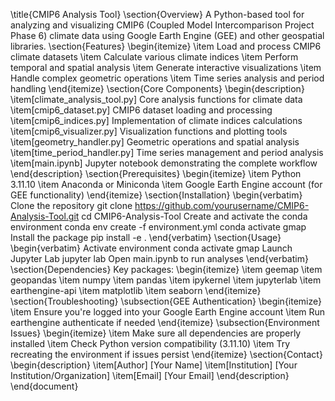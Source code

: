 \title{CMIP6 Analysis Tool}
\section{Overview}
A Python-based tool for analyzing and visualizing CMIP6 (Coupled Model Intercomparison Project Phase 6) climate data using Google Earth Engine (GEE) and other geospatial libraries.
\section{Features}
\begin{itemize}
\item Load and process CMIP6 climate datasets
\item Calculate various climate indices
\item Perform temporal and spatial analysis
\item Generate interactive visualizations
\item Handle complex geometric operations
\item Time series analysis and period handling
\end{itemize}
\section{Core Components}
\begin{description}
\item[climate_analysis_tool.py] Core analysis functions for climate data
\item[cmip6_dataset.py] CMIP6 dataset loading and processing
\item[cmip6_indices.py] Implementation of climate indices calculations
\item[cmip6_visualizer.py] Visualization functions and plotting tools
\item[geometry_handler.py] Geometric operations and spatial analysis
\item[time_period_handler.py] Time series management and period analysis
\item[main.ipynb] Jupyter notebook demonstrating the complete workflow
\end{description}
\section{Prerequisites}
\begin{itemize}
\item Python 3.11.10
\item Anaconda or Miniconda
\item Google Earth Engine account (for GEE functionality)
\end{itemize}
\section{Installation}
\begin{verbatim}
Clone the repository
git clone https://github.com/yourusername/CMIP6-Analysis-Tool.git
cd CMIP6-Analysis-Tool
Create and activate the conda environment
conda env create -f environment.yml
conda activate gmap
Install the package
pip install -e .
\end{verbatim}
\section{Usage}
\begin{verbatim}
Activate environment
conda activate gmap
Launch Jupyter Lab
jupyter lab
Open main.ipynb to run analyses
\end{verbatim}
\section{Dependencies}
Key packages:
\begin{itemize}
\item geemap
\item geopandas
\item numpy
\item pandas
\item ipykernel
\item jupyterlab
\item earthengine-api
\item matplotlib
\item seaborn
\end{itemize}
\section{Troubleshooting}
\subsection{GEE Authentication}
\begin{itemize}
\item Ensure you're logged into your Google Earth Engine account
\item Run earthengine authenticate if needed
\end{itemize}
\subsection{Environment Issues}
\begin{itemize}
\item Make sure all dependencies are properly installed
\item Check Python version compatibility (3.11.10)
\item Try recreating the environment if issues persist
\end{itemize}
\section{Contact}
\begin{description}
\item[Author] [Your Name]
\item[Institution] [Your Institution/Organization]
\item[Email] [Your Email]
\end{description}
\end{document}